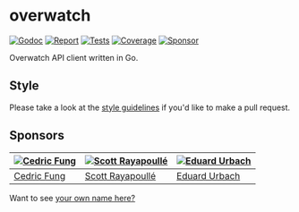 # overwatch

[![Godoc][godoc-image]][godoc-url]
[![Report][report-image]][report-url]
[![Tests][tests-image]][tests-url]
[![Coverage][coverage-image]][coverage-url]
[![Sponsor][sponsor-image]][sponsor-url]

Overwatch API client written in Go.

## Style

Please take a look at the [style guidelines](https://github.com/akyoto/quality/blob/master/STYLE.md) if you'd like to make a pull request.

## Sponsors

| [![Cedric Fung](https://avatars3.githubusercontent.com/u/2269238?s=70&v=4)](https://github.com/cedricfung) | [![Scott Rayapoullé](https://avatars3.githubusercontent.com/u/11772084?s=70&v=4)](https://github.com/soulcramer) | [![Eduard Urbach](https://avatars3.githubusercontent.com/u/438936?s=70&v=4)](https://twitter.com/eduardurbach) |
| --- | --- | --- |
| [Cedric Fung](https://github.com/cedricfung) | [Scott Rayapoullé](https://github.com/soulcramer) | [Eduard Urbach](https://eduardurbach.com) |

Want to see [your own name here?](https://github.com/users/akyoto/sponsorship)

[godoc-image]: https://godoc.org/github.com/animenotifier/overwatch?status.svg
[godoc-url]: https://godoc.org/github.com/animenotifier/overwatch
[report-image]: https://goreportcard.com/badge/github.com/animenotifier/overwatch
[report-url]: https://goreportcard.com/report/github.com/animenotifier/overwatch
[tests-image]: https://cloud.drone.io/api/badges/animenotifier/overwatch/status.svg
[tests-url]: https://cloud.drone.io/animenotifier/overwatch
[coverage-image]: https://codecov.io/gh/animenotifier/overwatch/graph/badge.svg
[coverage-url]: https://codecov.io/gh/animenotifier/overwatch
[sponsor-image]: https://img.shields.io/badge/github-donate-green.svg
[sponsor-url]: https://github.com/users/akyoto/sponsorship
